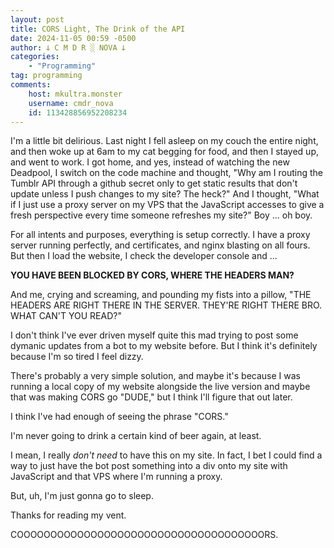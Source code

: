 ```yaml
---
layout: post
title: CORS Light, The Drink of the API
date: 2024-11-05 00:59 -0500
author: 𐕣 C M D R ░ NOVA 𐕣
categories:
    - "Programming"
tag: programming
comments:
    host: mkultra.monster
    username: cmdr_nova
    id: 113428856952208234
---
```

I'm a little bit delirious. Last night I fell asleep on my couch the entire night, and then woke up at 6am to my cat begging for food, and then I stayed up, and went to work. I got home, and yes, instead of watching the new Deadpool, I switch on the code machine and thought, "Why am I routing the Tumblr API through a github secret only to get static results that don't update unless I push changes to my site? The heck?" And I thought, "What if I just use a proxy server on my VPS that the JavaScript accesses to give a fresh perspective every time someone refreshes my site?" Boy ... oh boy.

For all intents and purposes, everything is setup correctly. I have a proxy server running perfectly, and certificates, and nginx blasting on all fours. But then I load the website, I check the developer console and ...

**YOU HAVE BEEN BLOCKED BY CORS, WHERE THE HEADERS MAN?**

And me, crying and screaming, and pounding my fists into a pillow, "THE HEADERS ARE RIGHT THERE IN THE SERVER. THEY'RE RIGHT THERE BRO. WHAT CAN'T YOU READ?"

I don't think I've ever driven myself quite this mad trying to post some dymanic updates from a bot to my website before. But I think it's definitely because I'm so tired I feel dizzy.

There's probably a very simple solution, and maybe it's because I was running a local copy of my website alongside the live version and maybe that was making CORS go "DUDE," but I think I'll figure that out later.

I think I've had enough of seeing the phrase "CORS."

I'm never going to drink a certain kind of beer again, at least.

I mean, I really *don't need* to have this on my site. In fact, I bet I could find a way to just have the bot post something into a div onto my site with JavaScript and that VPS where I'm running a proxy.

But, uh, I'm just gonna go to sleep.

Thanks for reading my vent.

COOOOOOOOOOOOOOOOOOOOOOOOOOOOOOOOOOOOORS.